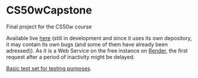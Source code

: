 # CS50wCapstone
Final project for the CS50w course

Available live [here](https://gwybodaeth.onrender.com) (still in development and since it uses its own depository, it may contain its own bugs (and some of them have already been adressed)). As it is a Web Service on the free instance on [Render](render.com), the first request after a period of inactivity might be delayed.

[Basic test set for testing purposes](https://gwybodaeth.onrender.com/set/2).

